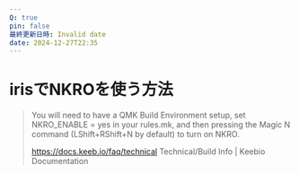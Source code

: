 ```yaml
---
Q: true
pin: false
最終更新日時: Invalid date
date: 2024-12-27T22:35
---
```

# irisでNKROを使う方法

> You will need to have a QMK Build Environment setup, set NKRO_ENABLE = yes in your rules.mk, and then pressing the Magic N command (LShift+RShift+N by default) to turn on NKRO.
> 
> https://docs.keeb.io/faq/technical Technical/Build Info | Keebio Documentation